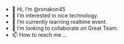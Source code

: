 - 👋 Hi, I’m @ronakon45
- 👀 I’m interested in nice technology.
- 🌱 I’m currently learning realtime event.
- 💞️ I’m looking to collaborate on Great Team.
- 📫 How to reach me ...

<!---
ronakon45/ronakon45 is a ✨ special ✨ repository because its `README.md` (this file) appears on your GitHub profile.
You can click the Preview link to take a look at your changes.
--->
